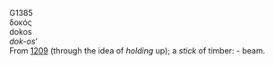 <body>
  <p>G1385<br>  δοκός  <br> dokos  <br><i>dok-os‘ </i><br>From <a href="g1209.htm">1209</a> (through the idea of <i>holding</i> up); a <i>stick</i> of timber: - beam.<br></p>
 </body>